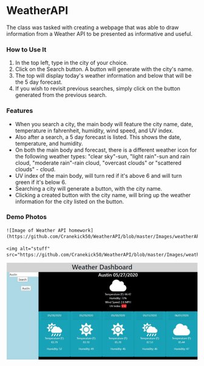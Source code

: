 # WeatherAPI

<body>

<p>The class was tasked with creating a webpage that was able to draw information from a Weather API to be presented as informative and useful.  </p>

<h3>How to Use It</h3>
    <ol>
        <li>In the top left, type in the city of your choice.</li>
        <li>Click on the Search button. A button will generate with the city's name.</li>
        <li>The top will display today's weather information and below that will be the 5 day forecast.</li>
        <li>If you wish to revisit previous searches, simply click on the button generated from the previous search.
    </ol>

<h3>Features</h3>
    <ul>
        <li>When you search a city, the main body will feature the city name, date, temperature in fahrenheit, humidity, wind speed, and UV index.</li>
        <li>Also after a search, a 5 day forecast is listed.  This shows the date, temperature, and humidity.</li>
        <li>On both the main body and forecast, there is a different weather icon for the following weather types: "clear sky"-sun, "light rain"-sun and rain cloud, "moderate rain"-rain cloud, "overcast clouds" or "scattered clouds" - cloud.</li>
        <li>UV index of the main body, will turn red if it's above 6 and will turn green if it's below 6.</li>
        <li>Searching a city will generate a button, with the city name.</li>
        <li>Clicking a created button with the city name, will bring up the weather information for the city listed on the button.</li>
    </ul>

<h3>Demo Photos</h3>

    ![Image of Weather API homework](https://github.com/Cranekick50/WeatherAPI/blob/master/Images/weatherAPI.JPG)

    <img alt="stuff" src="https://github.com/Cranekick50/WeatherAPI/blob/master/Images/weatherAPI.JPG%22/%3E"/>
   
   <div><img src="https://github.com/Cranekick50/WeatherAPI/blob/master/Images/weatherAPI.JPG"></div>

</body>